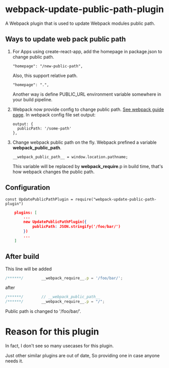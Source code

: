 # webpack-update-public-path-plugin

A Webpack plugin that is used to update Webpack modules public path.

## Ways to update web pack public path
1. For Apps using create-react-app, add the homepage in package.json to change public path.
    ```
    "homepage": "/new-public-path",
    ```
    Also, this support relative path.
    ```
    "homepage": ".",
    ```
    Another way is define PUBLIC_URL environment variable somewhere in your build pipeline.

1. Webpack now provide config to change public path. [See webpack guide page](https://webpack.js.org/guides/public-path/).
    In webpack config file set output:
    ```
    output: {
      publicPath: '/some-path'
    },
    ```
1. Change webpack public path on the fly.
    Webpack prefined a variable __webpack_public_path__.
    ```
    __webpack_public_path__ = window.location.pathname;
    ```

    This variable will be replaced by __webpack_require__.p in build time, that's how webpack changes the public path.

## Configuration

```
const UpdatePublicPathPlugin = require("webpack-update-public-path-plugin")
```

```json
    plugins: [
        ...
        new UpdatePublicPathPlugin({
            publicPath: JSON.stringify('/foo/bar/')
        })
        ...
    ]
```

## After build
This line will be added
```js
/******/        __webpack_require__.p = '/foo/bar/';
```
after
```js
/******/        // __webpack_public_path__
/******/        __webpack_require__.p = "/";
```

Public path is changed to '/foo/bar/'.

# Reason for this plugin
In fact, I don't see so many usecases for this plugin.

Just other similar plugins are out of date, So providing one in case anyone needs it.
